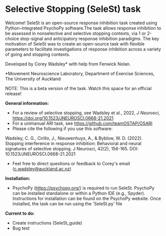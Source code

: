 # Selective Stopping (SeleSt) task

Welcome! SeleSt is an open-source response inhibition task created using Python-integrated PsychoPy software.The task allows response inhibition to be assessed in nonselective and selective stopping contexts, via 1 or 2-choice stop-signal and anticipatory response inhibition paradigms. The key motivation of SeleSt was to create an open-source task with flexible parameters to facilitate investigations of response inhibition across a variety of going and stopping contexts.

Developed by Corey Wadsley* with help from Fenwick Nolan.

*Movement Neuroscience Laboratory, Department of Exercise Sciences, The University of Auckland

NOTE: This is a beta version of the task. Watch this space for an official release!

**General information:**
- For a review of selective stopping, see Wadsley et al., 2022, _J Neurosci_, https://doi.org/10.1523/JNEUROSCI.0668-21.2021
- For a unimanual ARI task, see https://github.com/teamOSTAP/OSARI
- Please cite the following if you use this software:
    
Wadsley, C. G., Cirillo, J., Nieuwenhuys, A., & Byblow, W. D. (2022). Stopping interference in response inhibition: Behavioral and neural signatures of selective stopping. J Neurosci, 42(2), 156-165. DOI: 10.1523/JNEUROSCI.0668-21.2021 

- Feel free to direct questions or feedback to Corey's email (c.wadsley@auckland.ac.nz)

**Installation:**
- PsychoPy (https://psychopy.org/) is required to run SeleSt. PsychoPy can be installed standalone or within a Python IDE (e.g., Spyder). Instructions for installation can be found on the PsychoPy website. Once installed, the task can be run using the 'SeleSt.py' file

**Current to do:**
- Create instructions (SeleSt_guide)
- Bug test
